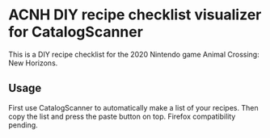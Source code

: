 # ACNH DIY recipe checklist visualizer for CatalogScanner

This is a DIY recipe checklist for the 2020 Nintendo game Animal Crossing: New Horizons.

## Usage

First use CatalogScanner to automatically make a list of your recipes. Then copy the list
and press the paste button on top. Firefox compatibility pending.
